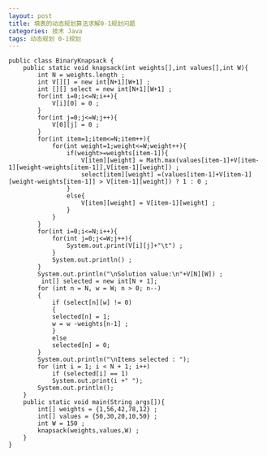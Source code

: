 ```yaml
---
layout: post
title: 填表的动态规划算法求解0-1规划问题
categories: 技术 Java
tags: 动态规划 0-1规划
---
```


	public class BinaryKnapsack {
		public static void knapsack(int weights[],int values[],int W){
		    int N = weights.length ;
			int V[][] = new int[N+1][W+1] ;
			int [][] select = new int[N+1][W+1] ; 
			for(int i=0;i<=N;i++){
				V[i][0] = 0 ;
			}
			for(int j=0;j<=W;j++){
				V[0][j] = 0 ;
			}
			for(int item=1;item<=N;item++){
				for(int weight=1;weight<=W;weight++){
					if(weight>=weights[item-1]){
						V[item][weight] = Math.max(values[item-1]+V[item-1][weight-weights[item-1]],V[item-1][weight]) ;
						select[item][weight] =(values[item-1]+V[item-1][weight-weights[item-1]] > V[item-1][weight]) ? 1 : 0 ;
					}
					else{
						V[item][weight] = V[item-1][weight] ;
					}
				}
			}
			for(int i=0;i<=N;i++){
				for(int j=0;j<=W;j++){
					System.out.print(V[i][j]+"\t") ;
				}
				System.out.println() ;
			}
			System.out.println("\nSolution value:\n"+V[N][W]) ;
			 int[] selected = new int[N + 1];
			for (int n = N, w = W; n > 0; n--)
			{
			    if (select[n][w] != 0)
			    {
				selected[n] = 1;
				w = w -weights[n-1] ;
			    }
			    else
				selected[n] = 0;
			}
			System.out.println("\nItems selected : ");
			for (int i = 1; i < N + 1; i++)
			    if (selected[i] == 1)
				System.out.print(i +" ");
			System.out.println();
		}
		public static void main(String args[]){
			int[] weights = {1,56,42,78,12} ;
			int[] values = {50,30,20,10,50} ;  
			int W = 150 ;
			knapsack(weights,values,W) ;
		}
	}

